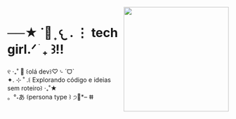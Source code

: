 <br clear="both">

<img align="right" height="239" src="https://i7.glitter-graphics.org/pub/2142/2142437odvdo904nt.gif"  />

###

<h1 align="left">──★ ˙🍓 ̟ 𐔌 . ⋮ tech girl.ᐟ ֹ ₊ ꒱!!</h1>

###

<p align="left">୧ ‧₊˚ 🌷  ꒰olá dev꒱♡⌎ ˊᗜˋ<br>✦. ⊹ ˚ .꒰ Explorando código e ideias sem roteiro꒱ ‧₊˚★<br>。°˖あ ꒰persona type ꒱ ੭🍮*– ⵌ</p>

###
